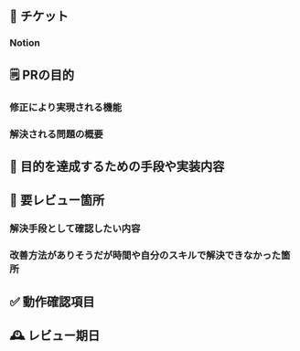 ## 📝 チケット
### Notion 
<!-- Notion [ここにURLを入力] -->


<!---------------------------------------------------------------------->
## 🗒️ PRの目的
### 修正により実現される機能


### 解決される問題の概要


<!---------------------------------------------------------------------->
## 🔧 目的を達成するための手段や実装内容

<!-- **GPT等で生成してもよいが書いてある内容について理解していることを確認すること** -->

<!---------------------------------------------------------------------->
## 🧐 要レビュー箇所
### 解決手段として確認したい内容


### 改善方法がありそうだが時間や自分のスキルで解決できなかった箇所

<!---------------------------------------------------------------------->
## ✅ 動作確認項目

<!---------------------------------------------------------------------->
## 🕰️ レビュー期日
 <!-- - デプロイが必要な日時から換算して, 初回レビューを完了させてほしい日を記述する
        - 変更量にもよるが, 小さいものでも1日, 大きなものは5日程度デプロイ予定日より前を設定する
        - 大きな変更はレビューするのが難しいため, 可能なかぎりPR単位は細かくする -->